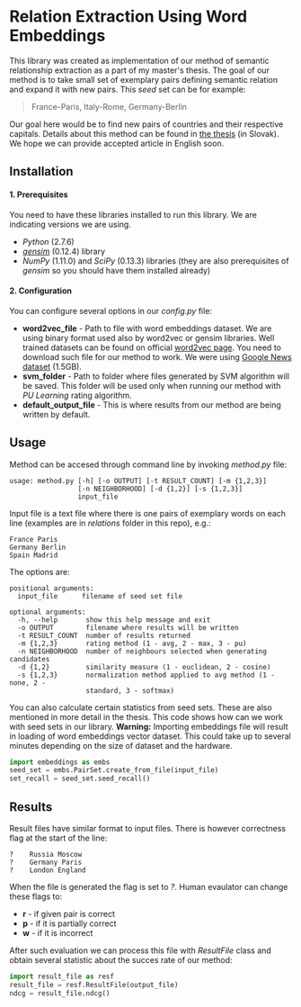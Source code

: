 # Relation Extraction Using Word Embeddings

This library was created as implementation of our method of semantic relationship extraction as a part of my master's thesis.
The goal of our method is to take small set of exemplary pairs defining semantic relation and expand it with new pairs.
This *seed* set can be for example:

> France-Paris, Italy-Rome, Germany-Berlin

Our goal here would be to find new pairs of countries and their respective capitals. Details about this method can be found in [the thesis](thesis.pdf) (in Slovak). We hope we can provide accepted article in English soon.

## Installation

#### 1. Prerequisites

You need to have these libraries installed to run this library. We are indicating versions we are using.

* *Python* (2.7.6)
* *[gensim](https://radimrehurek.com/gensim/)* (0.12.4) library
* *NumPy* (1.11.0) and *SciPy* (0.13.3) libraries (they are also prerequisites of *gensim* so you should have them installed already)

#### 2. Configuration

You can configure several options in our *config.py* file:

* **word2vec_file** - Path to file with word embeddings dataset. We are using binary format used also by word2vec or gensim libraries. Well trained datasets can be found on official [word2vec page](https://code.google.com/archive/p/word2vec/). You need to download such file for our method to work. We were using [Google News dataset](https://drive.google.com/file/d/0B7XkCwpI5KDYNlNUTTlSS21pQmM/edit?usp=sharing) (1.5GB).
* **svm_folder** - Path to folder where files generated by SVM algorithm will be saved. This folder will be used only when running our method with *PU Learning* rating algorithm.
* **default_output_file** - This is where results from our method are being written by default.

## Usage

Method can be accesed through command line by invoking *method.py* file:

```
usage: method.py [-h] [-o OUTPUT] [-t RESULT_COUNT] [-m {1,2,3}]
                 [-n NEIGHBORHOOD] [-d {1,2}] [-s {1,2,3}]
                 input_file
```

Input file is a text file where there is one pairs of exemplary words on each line (examples are in *relations* folder in this repo), e.g.:

```
France Paris
Germany Berlin
Spain Madrid
```

The options are:

```
positional arguments:
  input_file      filename of seed set file

optional arguments:
  -h, --help       show this help message and exit
  -o OUTPUT        filename where results will be written
  -t RESULT_COUNT  number of results returned
  -m {1,2,3}       rating method (1 - avg, 2 - max, 3 - pu)
  -n NEIGHBORHOOD  number of neighbours selected when generating candidates
  -d {1,2}         similarity measure (1 - euclidean, 2 - cosine)
  -s {1,2,3}       normalization method applied to avg method (1 - none, 2 -
                   standard, 3 - softmax)
```

You can also calculate certain statistics from seed sets. These are also mentioned in more detail in the thesis. This code shows how can we work with seed sets in our library. **Warning:** Importing embeddings file will result in loading of word embeddings vector dataset. This could take up to several minutes depending on the size of dataset and the hardware.

```python
import embeddings as embs
seed_set = embs.PairSet.create_from_file(input_file)
set_recall = seed_set.seed_recall()
```

## Results

Result files have similar format to input files. There is however correctness flag at the start of the line:
```
?    Russia Moscow
?    Germany Paris
?    London England
```
When the file is generated the flag is set to *?*. Human evaulator can change these flags to:

* **r** - if given pair is correct
* **p** - if it is partially correct
* **w** - if it is incorrect
 
After such evaluation we can process this file with *ResultFile* class and obtain several statistic about the succes rate of our method:

```python
import result_file as resf
result_file = resf.ResultFile(output_file)
ndcg = result_file.ndcg()
```

